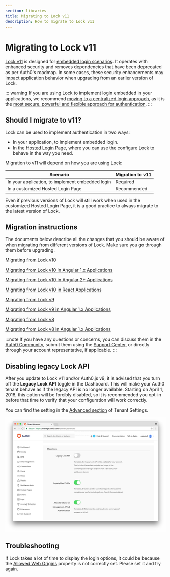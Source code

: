 ```yaml
---
section: libraries
title: Migrating to Lock v11
description: How to migrate to Lock v11
---
```

# Migrating to Lock v11

[Lock v11](/libraries/lock) is designed for [embedded login scenarios](/guides/login/centralized-vs-embedded). It operates with enhanced security and removes dependencies that have been deprecated as per Auth0's roadmap. In some cases, these security enhancements may impact application behavior when upgrading from an earlier version of Lock. 

::: warning
If you are using Lock to implement login embedded in your applications, we recommend [moving to a centralized login approach](/guides/login/migration-embedded-centralized), as it is the [most secure, powerful and flexible approach for authentication](/guides/login/centralized-vs-embedded).
:::

## Should I migrate to v11?

Lock can be used to implement authentication in two ways:

- In your application, to implement embedded login.
- In the [Hosted Login Page](/hosted-pages/login), where you can use the configure Lock to behave in the way you need. 

Migration to v11 will depend on how you are using Lock:

| **Scenario** | **Migration to v11** | 
| --- | --- | 
| In your application, to implement embedded login | Required |
| In a customized Hosted Login Page | Recommended |

Even if previous versions of Lock will still work when used in the customized Hosted Login Page, it is a good practice to always migrate to the latest version of Lock.

## Migration instructions

The documents below describe all the changes that you should be aware of when migrating from different versions of Lock. Make sure you go through them before upgrading.

[Migrating from Lock v10](/libraries/lock/v11/migration-v10-v11)

[Migrating from Lock v10 in Angular 1.x Applications](/libraries/lock/v11/migration-angularjs-v10)

[Migrating from Lock v10 in Angular 2+ Applications](/libraries/lock/v11/migration-angular)

[Migrating from Lock v10 in React Applications](/libraries/lock/v11/migration-react)

[Migrating from Lock v9](/libraries/lock/v11/migration-v9-v11)

[Migrating from Lock v9 in Angular 1.x Applications](/libraries/lock/v11/migration-angularjs-v9)

[Migrating from Lock v8](/libraries/lock/v11/migration-v8-v11)

[Migrating from Lock v8 in Angular 1.x Applications](/libraries/lock/v11/migration-angularjs-v8)

:::note
If you have any questions or concerns, you can discuss them in the [Auth0 Community](https://community.auth0.com/), submit them using the [Support Center](${env.DOMAIN_URL_SUPPORT}), or directly through your account representative, if applicable. 
:::

## Disabling legacy Lock API

After you update to Lock v11 and/or Auth0.js v9, it is advised that you turn off the **Legacy Lock API** toggle in the Dashboard. This will make your Auth0 tenant behave as if the legacy API is no longer available. Starting on April 1, 2018, this option will be forcibly disabled, so it is recommended you opt-in before that time to verify that your configuration will work correctly. 

You can find the setting in the [Advanced section](${manage_url}/#/tenant/advanced) of Tenant Settings.

![Allowed Web Origins](/media/articles/libraries/lock/legacy-lock-api-off.png)

## Troubleshooting

If Lock takes a lot of time to display the login options, it could be because the [Allowed Web Origins](/libraries/lock/v11/migration-v10-v11#configure-auth0-for-embedded-login) property is not correctly set. Please set it and try again.
